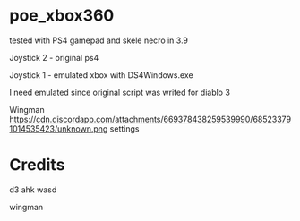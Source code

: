 # poe_xbox360

tested with PS4 gamepad and skele necro in 3.9

Joystick 2 - original ps4

Joystick 1 - emulated xbox with DS4Windows.exe

I need emulated since original script was writed for diablo 3

Wingman https://cdn.discordapp.com/attachments/669378438259539990/685233791014535423/unknown.png settings

# Credits

d3 ahk wasd

wingman
